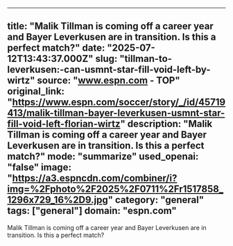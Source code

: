 ---
   title: "Malik Tillman is coming off a career year and Bayer Leverkusen are in transition. Is this a perfect match?"
   date: "2025-07-12T13:43:37.000Z"
   slug: "tillman-to-leverkusen:-can-usmnt-star-fill-void-left-by-wirtz"
   source: "www.espn.com - TOP"
   original_link: "https://www.espn.com/soccer/story/_/id/45719413/malik-tillman-bayer-leverkusen-usmnt-star-fill-void-left-florian-wirtz"
   description: "Malik Tillman is coming off a career year and Bayer Leverkusen are in transition. Is this a perfect match?"
   mode: "summarize"
   used_openai: "false"
   image: "https://a3.espncdn.com/combiner/i?img=%2Fphoto%2F2025%2F0711%2Fr1517858_1296x729_16%2D9.jpg"
   category: "general"
   tags: ["general"]
   domain: "espn.com"
  ---
  Malik Tillman is coming off a career year and Bayer Leverkusen are in transition. Is this a perfect match?